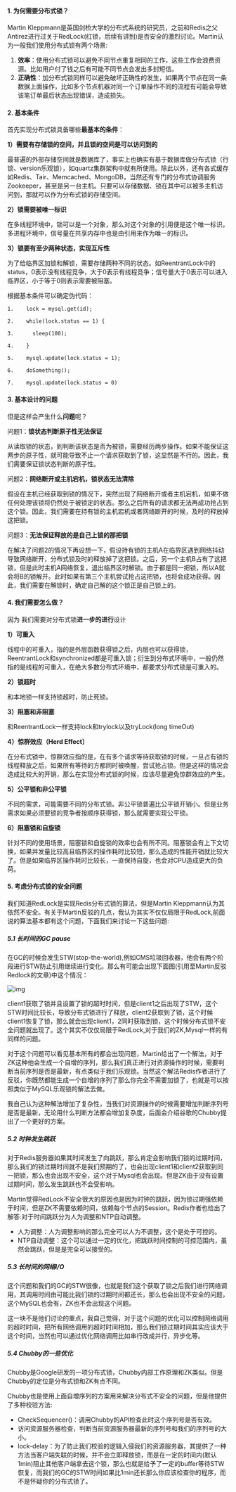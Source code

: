 #### 1. 为何需要分布式锁？

Martin Kleppmann是英国剑桥大学的分布式系统的研究员，之前和Redis之父Antirez进行过关于RedLock(红锁，后续有讲到)是否安全的激烈讨论。Martin认为一般我们使用分布式锁有两个场景:

1. **效率**：使用分布式锁可以避免不同节点重复相同的工作，这些工作会浪费资源。比如用户付了钱之后有可能不同节点会发出多封短信。
2. **正确性**：加分布式锁同样可以避免破坏正确性的发生，如果两个节点在同一条数据上面操作，比如多个节点机器对同一个订单操作不同的流程有可能会导致该笔订单最后状态出现错误，造成损失。



#### 2. 基本条件

首先实现分布式锁具备哪些**最基本的条件**：



**1）需要有存储锁的空间，并且锁的空间是可以访问到的**

最普遍的外部存储空间就是数据库了，事实上也确实有基于数据库做分布式锁（行锁、version乐观锁），如quartz集群架构中就有所使用。除此以外，还有各式缓存如Redis、Tair、Memcached、MongoDB，当然还有专门的分布式协调服务Zookeeper，甚至是另一台主机。只要可以存储数据、锁在其中可以被多主机访问到，那就可以作为分布式锁的存储空间。



**2）锁需要被唯一标识**

在多线程环境中，锁可以是一个对象，那么对这个对象的引用便是这个唯一标识。多进程环境中，信号量在共享内存中也是由引用来作为唯一的标识。



**3）锁要有至少两种状态，实现互斥性**

为了给临界区加锁和解锁，需要存储两种不同的状态。如ReentrantLock中的status，0表示没有线程竞争，大于0表示有线程竞争；信号量大于0表示可以进入临界区，小于等于0则表示需要被阻塞。



根据基本条件可以确定伪代码：

```
1.    lock = mysql.get(id); 

2.    while(lock.status == 1) { 

3.      sleep(100); 

4.    } 

5.    mysql.update(lock.status = 1); 

6.    doSomething(); 

7.    mysql.update(lock.status = 0) 
```



#### 3. 基本设计的问题

但是这样会产生什么**问题**呢？



问题1：**锁状态判断原子性无法保证**

从读取锁的状态，到判断该状态是否为被锁，需要经历两步操作。如果不能保证这两步的原子性，就可能导致不止一个请求获取到了锁，这显然是不行的。因此，我们需要保证锁状态判断的原子性。



问题2：**网络断开或主机宕机，锁状态无法清除**

假设在主机已经获取到锁的情况下，突然出现了网络断开或者主机宕机，如果不做任何处理该锁将仍然处于被锁定的状态。那么之后所有的请求都无法再成功抢占到这个锁。因此，我们需要在持有锁的主机宕机或者网络断开的时候，及时的释放掉这把锁。



问题3：**无法保证释放的是自己上锁的那把锁**

在解决了问题2的情况下再设想一下，假设持有锁的主机A在临界区遇到网络抖动导致网络断开，分布式锁及时的释放掉了这把锁。之后，另一个主机B占有了这把锁，但是此时主机A网络恢复，退出临界区时解锁。由于都是同一把锁，所以A就会将B的锁解开。此时如果有第三个主机尝试抢占这把锁，也将会成功获得。因此，我们需要在解锁时，确定自己解的这个锁正是自己锁上的。



#### 4. 我们需要怎么做？

因为 我们需要对分布式锁**进一步的进行**设计



**1）可重入**

线程中的可重入，指的是外层函数获得锁之后，内层也可以获得锁，ReentrantLock和synchronized都是可重入锁；衍生到分布式环境中，一般仍然指的是线程的可重入，在绝大多数分布式环境中，都要求分布式锁是可重入的。



**2）锁超时**

和本地锁一样支持锁超时，防止死锁。



**3）阻塞和非阻塞**

和ReentrantLock一样支持lock和trylock以及tryLock(long timeOut)



**4）惊群效应（Herd Effect）**

在分布式锁中，惊群效应指的是，在有多个请求等待获取锁的时候，一旦占有锁的线程释放之后，如果所有等待的方都同时被唤醒，尝试抢占锁。但是这样的情况会造成比较大的开销，那么在实现分布式锁的时候，应该尽量避免惊群效应的产生。



**5）公平锁和非公平锁**

不同的需求，可能需要不同的分布式锁。非公平锁普遍比公平锁开销小。但是业务需求如果必须要锁的竞争者按顺序获得锁，那么就需要实现公平锁。



**6）阻塞锁和自旋锁**

针对不同的使用场景，阻塞锁和自旋锁的效率也会有所不同。阻塞锁会有上下文切换，如果并发量比较高且临界区的操作耗时比较短，那么造成的性能开销就比较大了。但是如果临界区操作耗时比较长，一直保持自旋，也会对CPU造成更大的负荷。



#### 5. 考虑分布式锁的安全问题

我们知道RedLock是实现Redis分布式锁的算法，但是Martin Kleppmann认为其依然不安全。有关于Martin反驳的几点，我认为其实不仅仅局限于RedLock,前面说的算法基本都有这个问题，下面我们来讨论一下这些问题:



##### 5.1 长时间的GC pause

在GC的时候会发生STW(stop-the-world),例如CMS垃圾回收器，他会有两个阶段进行STW防止引用继续进行变化。那么有可能会出现下面图(引用至Martin反驳Redlock的文章)中这个情况：

![img](http://pcc.huitogo.club/da006dfee8dfd2948668028096da96f5)



client1获取了锁并且设置了锁的超时时间，但是client1之后出现了STW，这个STW时间比较长，导致分布式锁进行了释放，client2获取到了锁，这个时候client1恢复了锁，那么就会出现client1，2同时获取到锁，这个时候分布式锁不安全问题就出现了。这个其实不仅仅局限于RedLock,对于我们的ZK,Mysql一样的有同样的问题。



对于这个问题可以看见基本所有的都会出现问题，Martin给出了一个解法，对于ZK这种他会生成一个自增的序列，那么我们真正进行对资源操作的时候，需要判断当前序列是否是最新，有点类似于我们乐观锁。当然这个解法Redis作者进行了反驳，你既然都能生成一个自增的序列了那么你完全不需要加锁了，也就是可以按照类似于MySQL乐观锁的解法去做。



我自己认为这种解法增加了复杂性，当我们对资源操作的时候需要增加判断序列号是否是最新，无论用什么判断方法都会增加复杂度，后面会介绍谷歌的Chubby提出了一个更好的方案。



##### 5.2 时钟发生跳跃

对于Redis服务器如果其时间发生了向跳跃，那么肯定会影响我们锁的过期时间，那么我们的锁过期时间就不是我们预期的了，也会出现client1和client2获取到同一把锁，那么也会出现不安全，这个对于Mysql也会出现。但是ZK由于没有设置过期时间，那么发生跳跃也不会受影响。



Martin觉得RedLock不安全很大的原因也是因为时钟的跳跃，因为锁过期强依赖于时间，但是ZK不需要依赖时间，依赖每个节点的Session。Redis作者也给出了解答:对于时间跳跃分为人为调整和NTP自动调整。

- 人为调整：人为调整影响的那么完全可以人为不调整，这个是处于可控的。
- NTP自动调整：这个可以通过一定的优化，把跳跃时间控制的可控范围内，虽然会跳跃，但是是完全可以接受的。



##### 5.3 长时间的网络I/O

这个问题和我们的GC的STW很像，也就是我们这个获取了锁之后我们进行网络调用，其调用时间由可能比我们锁的过期时间都还长，那么也会出现不安全的问题，这个MySQL也会有，ZK也不会出现这个问题。



这一块不是他们讨论的重点，我自己觉得，对于这个问题的优化可以控制网络调用的超时时间，把所有网络调用的超时时间相加，那么我们锁过期时间其实应该大于这个时间，当然也可以通过优化网络调用比如串行改成并行，异步化等。



##### 5.4 Chubby的一些优化

Chubby是Google研发的一项分布式锁，Chubby内部工作原理和ZK类似。但是Chubby的定位是分布式锁和ZK有点不同。



Chubby也是使用上面自增序列的方案用来解决分布式不安全的问题，但是他提供了多种校验方法:

- CheckSequencer()：调用Chubby的API检查此时这个序列号是否有效。
- 访问资源服务器检查，判断当前资源服务器最新的序列号和我们的序列号的大小。
- lock-delay：为了防止我们校验的逻辑入侵我们的资源服务器，其提供了一种方法当客户端失联的时候，并不会立即释放锁，而是在一定的时间内(默认1min)阻止其他客户端拿去这个锁，那么也就是给予了一定的buffer等待STW恢复，而我们的GC的STW时间如果比1min还长那么你应该检查你的程序，而不是怀疑你的分布式锁了。